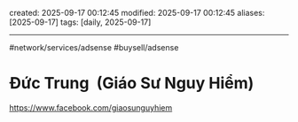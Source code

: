 created: 2025-09-17 00:12:45
modified: 2025-09-17 00:12:45
aliases: [2025-09-17]
tags: [daily, 2025-09-17]

---
#network/services/adsense
#buysell/adsense
# Đức Trung  (Giáo Sư Nguy Hiểm)
https://www.facebook.com/giaosunguyhiem






















